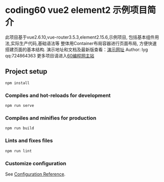 # coding60 vue2 element2 示例项目简介
此项目基于vue2.6.10,vue-router3.5.3,element2.15.6,示例项目,
包括基本组件用法,实际生产代码,基础语法等 整体用Container布局容器进行页面布局,
方便快速搭建页面的基本结构.
演示地址和文档及最新版查看：[演示网址](http://vue2.coding60.com/)
Author: lyg   qq:724864363
更多项目请进入[60编程网主站](http://www.coding60.com/)


## Project setup
```
npm install
```

### Compiles and hot-reloads for development
```
npm run serve
```

### Compiles and minifies for production
```
npm run build
```

### Lints and fixes files
```
npm run lint
```

### Customize configuration
See [Configuration Reference](https://cli.vuejs.org/config/).
